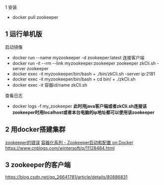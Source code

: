 1 安装
- docker pull zookeeper

## 1 运行单机版
启动镜像
- docker run --name myzookeeper  -d zookeeper:latest
连接客户端
- docker run -it --rm --link myzookeeper:zookeeper zookeeper zkCli.sh -server zookeeper
- docker exec -it myzookeeper/bin/bash  +  ./bin/zkCli.sh -server ip:2181
- docker exec -it myzookeeper/bin/bash  + cd bin/ + ./zkCli.sh
- docker exec -it 容器id/name zkCli.sh

 查看日志
- docker logs -f my_zookeeper
**此时用java客户端或者zkCli.sh连接该zookeeper时用localhost或者本台电脑的ip地址都可以使用该zookeeper**

## 2 用docker搭建集群
[zookeeper的错误](https://blog.csdn.net/weixin_43885494/article/details/102718746)
[容器化系列 - Zookeeper启动和配置 on Docker](https://www.cnblogs.com/yorkwu/p/9858306.html)
https://www.cnblogs.com/wintersoft/p/11128484.html

## 3 zookeeper的客户端
https://blog.csdn.net/qq_26641781/article/details/80886831
